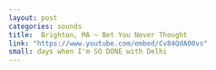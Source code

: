 ```yaml
---
layout: post
categories: sounds
title:  Brighton, MA ~ Bet You Never Thought
link: "https://www.youtube.com/embed/Cv84QdAO0vs"
small: days when I'm SO DONE with Delhi
---
```

